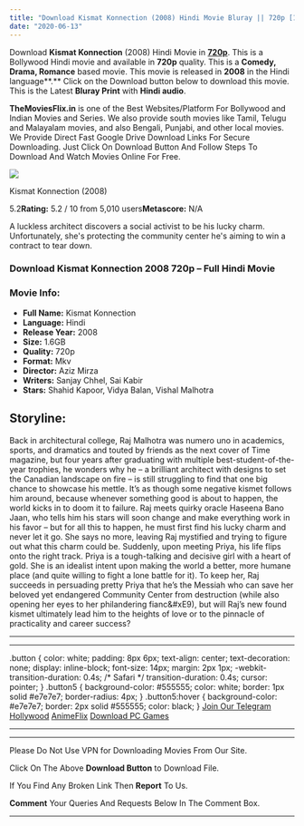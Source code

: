```yaml
---
title: "Download Kismat Konnection (2008) Hindi Movie Bluray || 720p [1.6GB] ||"
date: "2020-06-13"
---
```


Download **Kismat Konnection** (2008) Hindi Movie in [**720p**](https://1moviesflix.com/720p-movies/). This is a Bollywood Hindi movie and available in **720p** quality. This is a **Comedy, Drama, Romance** based movie. This movie is released in **2008** in the Hindi language**.** Click on the Download button below to download this movie. This is the Latest **Bluray Print** with **Hindi audio**.

**TheMoviesFlix.in** is one of the Best Websites/Platform For Bollywood and Indian Movies and Series. We also provide south movies like Tamil, Telugu and Malayalam movies, and also Bengali, Punjabi, and other local movies. We Provide Direct Fast Google Drive Download Links For Secure Downloading. Just Click On Download Button And Follow Steps To Download And Watch Movies Online For Free.

[![](https://m.media-amazon.com/images/M/MV5BNTU2MTUwMjU2NV5BMl5BanBnXkFtZTcwOTE5NTk5Mw@@._V1_SX300.jpg)](https://www.imdb.com/title/tt1105733/ "Kismat Konnection")

Kismat Konnection (2008)

5.2**Rating:** 5.2 / 10 from 5,010 users**Metascore:** N/A

A luckless architect discovers a social activist to be his lucky charm. Unfortunately, she's protecting the community center he's aiming to win a contract to tear down.

### Download Kismat Konnection 2008 720p – Full Hindi Movie

### Movie Info:

- **Full Name:** Kismat Konnection
- **Language:** Hindi
- **Release Year:** 2008
- **Size:** 1.6GB
- **Quality:** 720p
- **Format:** Mkv
- **Director:** Aziz Mirza
- **Writers:** Sanjay Chhel, Sai Kabir
- **Stars:** Shahid Kapoor, Vidya Balan, Vishal Malhotra 

## Storyline:

Back in architectural college, Raj Malhotra was numero uno in academics, sports, and dramatics and touted by friends as the next cover of Time magazine, but four years after graduating with multiple best-student-of-the-year trophies, he wonders why he – a brilliant architect with designs to set the Canadian landscape on fire – is still struggling to find that one big chance to showcase his mettle. It’s as though some negative kismet follows him around, because whenever something good is about to happen, the world kicks in to doom it to failure. Raj meets quirky oracle Haseena Bano Jaan, who tells him his stars will soon change and make everything work in his favor – but for all this to happen, he must first find his lucky charm and never let it go. She says no more, leaving Raj mystified and trying to figure out what this charm could be. Suddenly, upon meeting Priya, his life flips onto the right track. Priya is a tough-talking and decisive girl with a heart of gold. She is an idealist intent upon making the world a better, more humane place (and quite willing to fight a lone battle for it). To keep her, Raj succeeds in persuading pretty Priya that he’s the Messiah who can save her beloved yet endangered Community Center from destruction (while also opening her eyes to her philandering fianc&#xE9), but will Raj’s new found kismet ultimately lead him to the heights of love or to the pinnacle of practicality and career success?

* * *

* * *

.button { color: white; padding: 8px 6px; text-align: center; text-decoration: none; display: inline-block; font-size: 14px; margin: 2px 1px; -webkit-transition-duration: 0.4s; /\* Safari \*/ transition-duration: 0.4s; cursor: pointer; } .button5 { background-color: #555555; color: white; border: 1px solid #e7e7e7; border-radius: 4px; } .button5:hover { background-color: #e7e7e7; border: 2px solid #555555; color: black; } [Join Our Telegram](http://gdrivepro.xyz/join.php) [Hollywood](https://moviesverse.com/) [AnimeFlix](https://animeflix.in/) [Download PC Games](https://gamesflix.net/)  

* * *

* * *

  

Please Do Not Use VPN for Downloading Movies From Our Site.

Click On The Above **Download Button** to Download File.

If You Find Any Broken Link Then **Report** To Us.

**Comment** Your Queries And Requests Below In The Comment Box.

* * *
